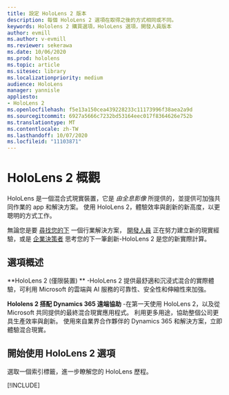 ```yaml
---
title: 設定 HoloLens 2 版本
description: 每個 HoloLens 2 選項在取得之後的方式相同或不同。
keywords: Hololens 2 購買選項，HoloLens 選項，開發人員版本
author: evmill
ms.author: v-evmill
ms.reviewer: sekerawa
ms.date: 10/06/2020
ms.prod: hololens
ms.topic: article
ms.sitesec: library
ms.localizationpriority: medium
audience: HoloLens
manager: yannisle
appliesto:
- HoloLens 2
ms.openlocfilehash: f5e13a150cea439228233c11173996f38aea2a9d
ms.sourcegitcommit: 6927a5666c7232bd53164eec017f8364626e752b
ms.translationtype: MT
ms.contentlocale: zh-TW
ms.lasthandoff: 10/07/2020
ms.locfileid: "11103871"
---
```

# HoloLens 2 概觀

HoloLens 是一個混合式現實裝置，它是 *由全息影像* 所提供的，並提供可加強共同作業的 app 和解決方案。 使用 HoloLens 2，體驗效率與創新的新高度，以更聰明的方式工作。

無論您是要 [尋找您的下](https://www.microsoft.com/hololens/apps) 一個行業解決方案， [開發人員](https://www.microsoft.com/hololens/developers) 正在努力建立新的現實經驗，或是 [企業決策者](https://www.microsoft.com/hololens/apps) 思考您的下一筆創新-HoloLens 2 是您的新實際計算。 

## 選項概述

**HoloLens 2 (僅限裝置) ** -HoloLens 2 提供最舒適和沉浸式混合的實際體驗，可利用 Microsoft 的雲端與 AI 服務的可靠性、安全性和伸縮性來加強。

**Hololens 2 搭配 Dynamics 365 遠端協助** -在第一天使用 HoloLens 2，以及從 Microsoft 共同提供的最終混合現實應用程式。 利用更多用途，協助整個公司更具生產效率與創新。 使用來自業界合作夥伴的 Dynamics 365 和解決方案，立即體驗混合現實。

## 開始使用 HoloLens 2 選項
選取一個索引標籤，進一步瞭解您的 HoloLens 歷程。 

[!INCLUDE[](includes/options-overview.md)]

